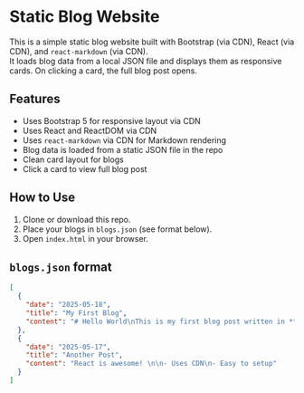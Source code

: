 # Static Blog Website

This is a simple static blog website built with Bootstrap (via CDN), React (via CDN), and `react-markdown` (via CDN).  
It loads blog data from a local JSON file and displays them as responsive cards. On clicking a card, the full blog post opens.

## Features
- Uses Bootstrap 5 for responsive layout via CDN
- Uses React and ReactDOM via CDN
- Uses `react-markdown` via CDN for Markdown rendering
- Blog data is loaded from a static JSON file in the repo
- Clean card layout for blogs
- Click a card to view full blog post

## How to Use

1. Clone or download this repo.
2. Place your blogs in `blogs.json` (see format below).
3. Open `index.html` in your browser.

## `blogs.json` format

```json
[
  {
    "date": "2025-05-18",
    "title": "My First Blog",
    "content": "# Hello World\nThis is my first blog post written in **Markdown**!"
  },
  {
    "date": "2025-05-17",
    "title": "Another Post",
    "content": "React is awesome! \n\n- Uses CDN\n- Easy to setup"
  }
]
```